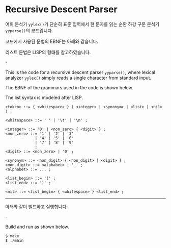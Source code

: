 # Recursive Descent Parser

어휘 분석기 `yylex()`가 단순히 표준 입력에서 한 문자를 읽는 순환 하강 구문 분석기 `yyparse()`의 코드입니다.

코드에서 사용된 문법의 EBNF는 아래와 같습니다.

리스트 문법은 LISP의 형태를 참고하였습니다.

\-

This is the code for a recursive descent parser `yyparse()`, where lexical analyzer `yylex()` simply reads a single character from standard input.
 
The EBNF of the grammars used in the code is shown below.

The list syntax is modeled after LISP.

```EBNF
<token> ::= { <whitespace> } ( <integer> | <synonym> | <list> | <nil> ) ;

<whitespace> ::= ' ' | '\t' | '\n' ;

<integer> ::= '0' | <non_zero> { <digit> } ;
<non_zero> ::= '1' | '2' | '3'
             | '4' | '5' | '6'
             | '7' | '8' | '9'
             ;
<digit> ::= <non_zero> | '0' ;

<synonym> ::= <non_digit> { <non_digit> | <digit> } ;
<non_digit> ::= <alphabet> | '_' ;
<alphabet> ::= ... ;

<list_begin> ::= '(' ;
<list_end> ::= ')' ;

<nil> ::= <list_begin> { <whitespace> } <list_end> ;
```

---

아래와 같이 빌드하고 실행합니다.

\-

Build and run as shown below.

```shell
$ make
$ ./main
```
